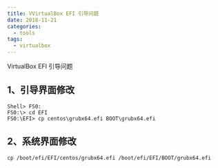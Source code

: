 ```yaml
---
title: VVirtualBox EFI 引导问题
date: 2018-11-21
categories:
  - tools
tags:
  - virtualbox
---
```


VirtualBox EFI 引导问题
<!--more-->

## 1、引导界面修改
```
Shell> FS0:
FS0:\> cd EFI
FS0:\EFI> cp centos\grubx64.efi BOOT\grubx64.efi
```

## 2、系统界面修改
```
cp /boot/efi/EFI/centos/grubx64.efi /boot/efi/EFI/BOOT/grubx64.efi
```